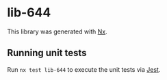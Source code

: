 # lib-644

This library was generated with [Nx](https://nx.dev).

## Running unit tests

Run `nx test lib-644` to execute the unit tests via [Jest](https://jestjs.io).

